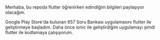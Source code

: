 Merhaba, bu repoda flutter öğrenirken edindiğim bilgileri paylaşıyor olacağım.

Google Play Store'da bulunan 657 Soru Bankası uygulamasını flutter ile geliştirmeye başladım.
Daha önce ionic ile geliştirdiğim uygulamayı şimdi flutter ile kodlamaya çalışıyorum.